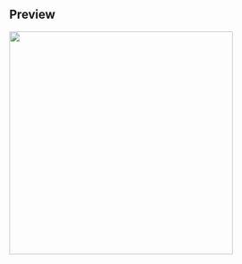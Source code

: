 ## Preview

<img src="https://github.com/kimhamney/oz-coding/assets/11283993/8bd0b792-6bd2-468f-985a-446951284767" width="400">
